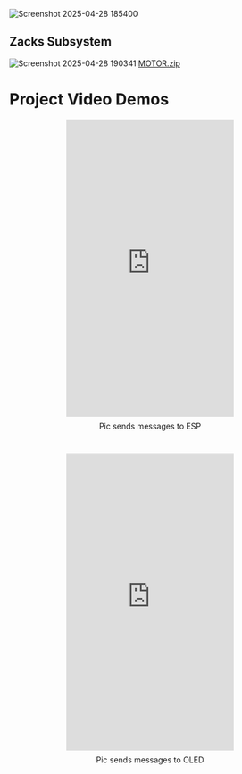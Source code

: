 ![Screenshot 2025-04-28 185400](https://github.com/user-attachments/assets/228f7a93-2be4-4761-8c13-37c1d92433c3)

## Zacks Subsystem

![Screenshot 2025-04-28 190341](https://github.com/user-attachments/assets/8a919933-0547-4091-93db-dc9800bc11d2)
[MOTOR.zip](https://github.com/user-attachments/files/20047809/MOTOR.zip.1.zip)

# Project Video Demos

<div style="display: flex; justify-content: center; gap: 40px; flex-wrap: wrap; text-align: center;">

<div>
  <iframe width="300" height="533"
  src="https://www.youtube.com/embed/-bq-ghwc8A8"
  frameborder="0" allow="accelerometer; autoplay; clipboard-write; encrypted-media; gyroscope; picture-in-picture" allowfullscreen>
  </iframe>
  <div style="margin-top: 8px;">Pic sends messages to ESP</div>
</div>

<div>
  <iframe width="300" height="533"
  src="https://www.youtube.com/embed/tUUIbMUjmYQ"
  frameborder="0" allow="accelerometer; autoplay; clipboard-write; encrypted-media; gyroscope; picture-in-picture" allowfullscreen>
  </iframe>
  <div style="margin-top: 8px;">Pic sends messages to OLED</div>
</div>

</div>
